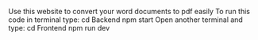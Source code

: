 Use this website to convert your word documents to pdf easily 
To run this code in terminal type:
    cd Backend
    npm start
Open another terminal and type: 
    cd Frontend
    npm run dev

